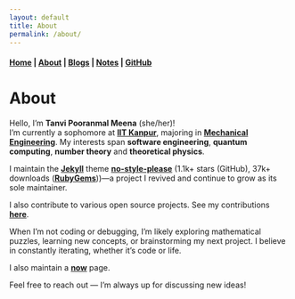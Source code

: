 ```yaml
---
layout: default
title: About
permalink: /about/
---
```


#### [Home](/) | [About](/about/) | [Blogs](/blogs/) | [Notes](/notes/) | [GitHub](https://github.com/tanvincible)

# About

Hello, I’m **Tanvi Pooranmal Meena** (she/her)!  
I’m currently a sophomore at [**IIT Kanpur**](https://www.iitk.ac.in/), majoring in [**Mechanical Engineering**](https://www.iitk.ac.in/me/). My interests span **software engineering**, **quantum computing**, **number theory** and **theoretical physics**.

I maintain the [**Jekyll**](https://jekyllrb.com/) theme [**no-style-please**](https://github.com/riggraz/no-style-please) (1.1k+ stars (GitHub), 37k+ downloads ([**RubyGems**](https://rubygems.org/gems/no-style-please/versions/0.4.7?locale=en)))—a project I revived and continue to grow as its sole maintainer.  

I also contribute to various open source projects. See my contributions [**here**](/os-contrib/).

When I’m not coding or debugging, I’m likely exploring mathematical puzzles, learning new concepts, or brainstorming my next project. I believe in constantly iterating, whether it’s code or life.

I also maintain a [**now**](/now/) page.

Feel free to reach out — I’m always up for discussing new ideas!
